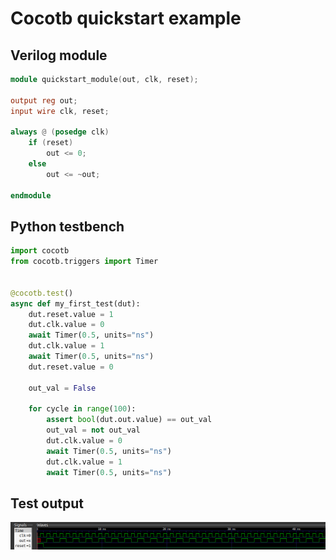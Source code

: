 # Cocotb quickstart example

## Verilog module

```verilog
module quickstart_module(out, clk, reset);

output reg out;
input wire clk, reset;

always @ (posedge clk)
    if (reset)
        out <= 0;
    else
        out <= ~out;

endmodule
```

## Python testbench

```python
import cocotb
from cocotb.triggers import Timer


@cocotb.test()
async def my_first_test(dut):
    dut.reset.value = 1
    dut.clk.value = 0
    await Timer(0.5, units="ns")
    dut.clk.value = 1
    await Timer(0.5, units="ns")
    dut.reset.value = 0

    out_val = False

    for cycle in range(100):
        assert bool(dut.out.value) == out_val
        out_val = not out_val
        dut.clk.value = 0
        await Timer(0.5, units="ns")
        dut.clk.value = 1
        await Timer(0.5, units="ns")

```

## Test output

![Sim results](sim.png)
